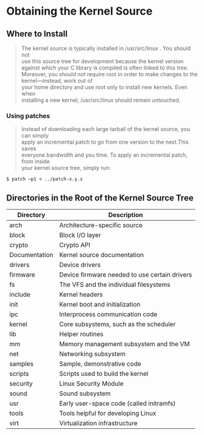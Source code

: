 # Obtaining the Kernel Source                                                     

## Where to Install
> The kernel source is typically installed in /usr/src/linux . You should not      
> use this source tree for development because the kernel version against which 
> your C library is compiled is often linked to this tree. Moreover, you should 
> not require root in order to make changes to the kernel—instead, work out of  
> your home directory and use root only to install new kernels. Even when       
> installing a new kernel, /usr/src/linux should remain untouched.                 
                                                                                   
### Using patches                                                                  
> Instead of downloading each large tarball of the kernel source, you can simply   
> apply an incremental patch to go from one version to the next.This saves      
> everyone bandwidth and you time. To apply an incremental patch, from inside      
> your kernel source tree, simply run:                                          
```                                                                                
$ patch –p1 < ../patch-x.y.z  
```
## Directories in the Root of the Kernel Source Tree

Directory | Description
---------- | ----------
arch | Architecture-specific source
block | Block I/O layer
crypto | Crypto API
Documentation | Kernel source documentation
drivers | Device drivers
firmware | Device firmware needed to use certain drivers
fs | The VFS and the individual filesystems
include | Kernel headers
init | Kernel boot and initialization
ipc | Interprocess communication code
kernel | Core subsystems, such as the scheduler
lib | Helper routines
mm | Memory management subsystem and the VM
net | Networking subsystem
samples | Sample, demonstrative code
scripts | Scripts used to build the kernel
security | Linux Security Module
sound | Sound subsystem
usr | Early user-space code (called initramfs)
tools | Tools helpful for developing Linux
virt | Virtualization infrastructure


